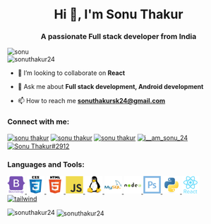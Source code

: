 <h1 align="center">Hi 👋, I'm Sonu Thakur</h1>
<h3 align="center">A passionate Full stack developer from India</h3>
<img src="https://encrypted-tbn0.gstatic.com/images?q=tbn:ANd9GcQlKi9XwEfRruU6QWsjUZbF4VV9hTsZeQYrXA&usqp=CAU" width="400px"
alt="sonu" 

<p align="left"> <img src="https://komarev.com/ghpvc/?username=sonuthakur24&label=Profile%20views&color=0e75b6&style=flat" alt="sonuthakur24" /> </p>


- 👯 I’m looking to collaborate on **React**

- 💬 Ask me about **Full stack development, Android development**

- 📫 How to reach me **sonuthakursk24@gmail.com**

<h3 align="left">Connect with me:</h3>
<p align="left">
<a href="https://twitter.com/sonu thakur" target="blank"><img align="center" src="https://raw.githubusercontent.com/rahuldkjain/github-profile-readme-generator/master/src/images/icons/Social/twitter.svg" alt="sonu thakur" height="30" width="40" /></a>
<a href="https://linkedin.com/in/sonu thakur" target="blank"><img align="center" src="https://raw.githubusercontent.com/rahuldkjain/github-profile-readme-generator/master/src/images/icons/Social/linked-in-alt.svg" alt="sonu thakur" height="30" width="40" /></a>
<a href="https://fb.com/sonu thakur" target="blank"><img align="center" src="https://raw.githubusercontent.com/rahuldkjain/github-profile-readme-generator/master/src/images/icons/Social/facebook.svg" alt="sonu thakur" height="30" width="40" /></a>
<a href="https://instagram.com/i__am_sonu_24" target="blank"><img align="center" src="https://raw.githubusercontent.com/rahuldkjain/github-profile-readme-generator/master/src/images/icons/Social/instagram.svg" alt="i__am_sonu_24" height="30" width="40" /></a>
<a href="https://discord.gg/Sonu Thakur#2912" target="blank"><img align="center" src="https://raw.githubusercontent.com/rahuldkjain/github-profile-readme-generator/master/src/images/icons/Social/discord.svg" alt="Sonu Thakur#2912" height="30" width="40" /></a>
</p>

<h3 align="left">Languages and Tools:</h3>
<p align="left"> <a href="https://getbootstrap.com" target="_blank" rel="noreferrer"> <img src="https://raw.githubusercontent.com/devicons/devicon/master/icons/bootstrap/bootstrap-plain-wordmark.svg" alt="bootstrap" width="40" height="40"/> </a> <a href="https://www.w3schools.com/css/" target="_blank" rel="noreferrer"> <img src="https://raw.githubusercontent.com/devicons/devicon/master/icons/css3/css3-original-wordmark.svg" alt="css3" width="40" height="40"/> </a> <a href="https://www.w3.org/html/" target="_blank" rel="noreferrer"> <img src="https://raw.githubusercontent.com/devicons/devicon/master/icons/html5/html5-original-wordmark.svg" alt="html5" width="40" height="40"/> </a> <a href="https://developer.mozilla.org/en-US/docs/Web/JavaScript" target="_blank" rel="noreferrer"> <img src="https://raw.githubusercontent.com/devicons/devicon/master/icons/javascript/javascript-original.svg" alt="javascript" width="40" height="40"/> </a> <a href="https://www.linux.org/" target="_blank" rel="noreferrer"> <img src="https://raw.githubusercontent.com/devicons/devicon/master/icons/linux/linux-original.svg" alt="linux" width="40" height="40"/> </a> <a href="https://www.mysql.com/" target="_blank" rel="noreferrer"> <img src="https://raw.githubusercontent.com/devicons/devicon/master/icons/mysql/mysql-original-wordmark.svg" alt="mysql" width="40" height="40"/> </a> <a href="https://nodejs.org" target="_blank" rel="noreferrer"> <img src="https://raw.githubusercontent.com/devicons/devicon/master/icons/nodejs/nodejs-original-wordmark.svg" alt="nodejs" width="40" height="40"/> </a> <a href="https://www.photoshop.com/en" target="_blank" rel="noreferrer"> <img src="https://raw.githubusercontent.com/devicons/devicon/master/icons/photoshop/photoshop-line.svg" alt="photoshop" width="40" height="40"/> </a> <a href="https://www.python.org" target="_blank" rel="noreferrer"> <img src="https://raw.githubusercontent.com/devicons/devicon/master/icons/python/python-original.svg" alt="python" width="40" height="40"/> </a> <a href="https://reactjs.org/" target="_blank" rel="noreferrer"> <img src="https://raw.githubusercontent.com/devicons/devicon/master/icons/react/react-original-wordmark.svg" alt="react" width="40" height="40"/> </a> <a href="https://tailwindcss.com/" target="_blank" rel="noreferrer"> <img src="https://www.vectorlogo.zone/logos/tailwindcss/tailwindcss-icon.svg" alt="tailwind" width="40" height="40"/> </a> </p>

<p><img align="left" src="https://github-readme-stats.vercel.app/api/top-langs?username=sonuthakur24&show_icons=true&locale=en&layout=compact" alt="sonuthakur24" /></p>

<p>&nbsp;<img align="center" src="https://github-readme-stats.vercel.app/api?username=sonuthakur24&show_icons=true&locale=en" alt="sonuthakur24" /></p>
